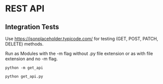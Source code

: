 # REST API 

## Integration Tests

Use https://jsonplaceholder.typicode.com/ for testing (GET, POST, PATCH, DELETE) methods.

Run as Modules with the -m flag without .py file extension or as with file extension and no -m flag.
```shell
python -m get_api
```

```shell
python get_api.py
```
